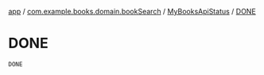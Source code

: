 [app](../../index.md) / [com.example.books.domain.bookSearch](../index.md) / [MyBooksApiStatus](index.md) / [DONE](./-d-o-n-e.md)

# DONE

`DONE`